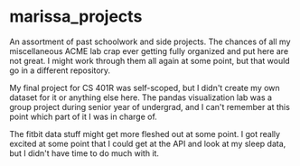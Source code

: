 # marissa_projects
An assortment of past schoolwork and side projects. The chances of all my miscellaneous ACME lab crap ever getting fully organized and put here are not great. I might work through them all again at some point, but that would go in a different repository.

My final project for CS 401R was self-scoped, but I didn't create my own dataset for it or anything else here. The pandas visualization lab was a group project during senior year of undergrad, and I can't remember at this point which part of it I was in charge of.

The fitbit data stuff might get more fleshed out at some point. I got really excited at some point that I could get at the API and look at my sleep data, but I didn't have time to do much with it.
